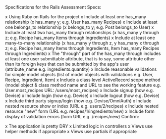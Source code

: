 Specifications for the Rails Assessment
Specs:

 x Using Ruby on Rails for the project
 x Include at least one has_many relationship (x has_many y; e.g. User has_many Recipes)
 x Include at least one belongs_to relationship (x belongs_to y; e.g. Post belongs_to User)
 x Include at least two has_many through relationships (x has_many y through z; e.g. Recipe has_many Items through Ingredients)
 x Include at least one many-to-many relationship (x has_many y through z, y has_many x through z; e.g. Recipe has_many Items through Ingredients, Item has_many Recipes through Ingredients)
 x The "through" part of the has_many through includes at least one user submittable attribute, that is to say, some attribute other than its foreign keys that can be submitted by the app's user (attribute_name e.g. ingredients.quantity)
 x Include reasonable validations for simple model objects (list of model objects with validations e.g. User, Recipe, Ingredient, Item)
 x Include a class level ActiveRecord scope method (model object & class method name and URL to see the working feature e.g. User.most_recipes URL: /users/most_recipes)
 x Include signup (how e.g. Devise)
 x Include login (how e.g. Devise)
 x Include logout (how e.g. Devise)
 x Include third party signup/login (how e.g. Devise/OmniAuth)
 x Include nested resource show or index (URL e.g. users/2/recipes)
 x Include nested resource "new" form (URL e.g. recipes/1/ingredients/new)
 x Include form display of validation errors (form URL e.g. /recipes/new)
Confirm:

 x The application is pretty DRY
 x Limited logic in controllers
 x Views use helper methods if appropriate
 x Views use partials if appropriate